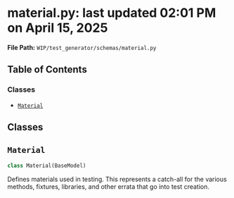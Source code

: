 # material.py: last updated 02:01 PM on April 15, 2025

**File Path:** `WIP/test_generator/schemas/material.py`

## Table of Contents

### Classes

- [`Material`](#material)

## Classes

## `Material`

```python
class Material(BaseModel)
```

Defines materials used in testing.
This represents a catch-all for the various methods, fixtures, libraries, and other errata that go into test creation.
